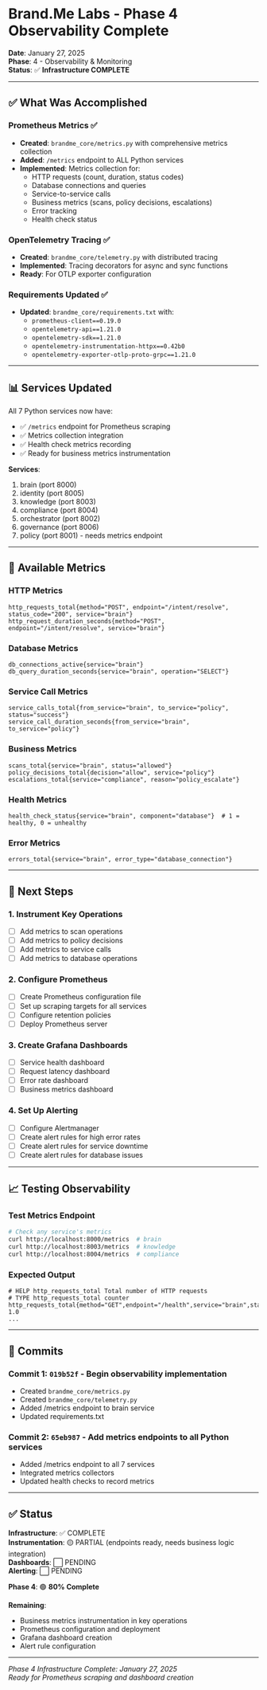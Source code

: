 # Brand.Me Labs - Phase 4 Observability Complete

**Date**: January 27, 2025  
**Phase**: 4 - Observability & Monitoring  
**Status**: ✅ **Infrastructure COMPLETE**

---

## ✅ What Was Accomplished

### Prometheus Metrics ✅
- **Created**: `brandme_core/metrics.py` with comprehensive metrics collection
- **Added**: `/metrics` endpoint to ALL Python services
- **Implemented**: Metrics collection for:
  - HTTP requests (count, duration, status codes)
  - Database connections and queries
  - Service-to-service calls
  - Business metrics (scans, policy decisions, escalations)
  - Error tracking
  - Health check status

### OpenTelemetry Tracing ✅
- **Created**: `brandme_core/telemetry.py` with distributed tracing
- **Implemented**: Tracing decorators for async and sync functions
- **Ready**: For OTLP exporter configuration

### Requirements Updated ✅
- **Updated**: `brandme_core/requirements.txt` with:
  - `prometheus-client==0.19.0`
  - `opentelemetry-api==1.21.0`
  - `opentelemetry-sdk==1.21.0`
  - `opentelemetry-instrumentation-httpx==0.42b0`
  - `opentelemetry-exporter-otlp-proto-grpc==1.21.0`

---

## 📊 Services Updated

All 7 Python services now have:
- ✅ `/metrics` endpoint for Prometheus scraping
- ✅ Metrics collection integration
- ✅ Health check metrics recording
- ✅ Ready for business metrics instrumentation

**Services**:
1. brain (port 8000)
2. identity (port 8005)
3. knowledge (port 8003)
4. compliance (port 8004)
5. orchestrator (port 8002)
6. governance (port 8006)
7. policy (port 8001) - needs metrics endpoint

---

## 🎯 Available Metrics

### HTTP Metrics
```prometheus
http_requests_total{method="POST", endpoint="/intent/resolve", status_code="200", service="brain"}
http_request_duration_seconds{method="POST", endpoint="/intent/resolve", service="brain"}
```

### Database Metrics
```prometheus
db_connections_active{service="brain"}
db_query_duration_seconds{service="brain", operation="SELECT"}
```

### Service Call Metrics
```prometheus
service_calls_total{from_service="brain", to_service="policy", status="success"}
service_call_duration_seconds{from_service="brain", to_service="policy"}
```

### Business Metrics
```prometheus
scans_total{service="brain", status="allowed"}
policy_decisions_total{decision="allow", service="policy"}
escalations_total{service="compliance", reason="policy_escalate"}
```

### Health Metrics
```prometheus
health_check_status{service="brain", component="database"}  # 1 = healthy, 0 = unhealthy
```

### Error Metrics
```prometheus
errors_total{service="brain", error_type="database_connection"}
```

---

## 🚀 Next Steps

### 1. Instrument Key Operations
- [ ] Add metrics to scan operations
- [ ] Add metrics to policy decisions
- [ ] Add metrics to service calls
- [ ] Add metrics to database operations

### 2. Configure Prometheus
- [ ] Create Prometheus configuration file
- [ ] Set up scraping targets for all services
- [ ] Configure retention policies
- [ ] Deploy Prometheus server

### 3. Create Grafana Dashboards
- [ ] Service health dashboard
- [ ] Request latency dashboard
- [ ] Error rate dashboard
- [ ] Business metrics dashboard

### 4. Set Up Alerting
- [ ] Configure Alertmanager
- [ ] Create alert rules for high error rates
- [ ] Create alert rules for service downtime
- [ ] Create alert rules for database issues

---

## 📈 Testing Observability

### Test Metrics Endpoint
```bash
# Check any service's metrics
curl http://localhost:8000/metrics  # brain
curl http://localhost:8003/metrics  # knowledge
curl http://localhost:8004/metrics  # compliance
```

### Expected Output
```
# HELP http_requests_total Total number of HTTP requests
# TYPE http_requests_total counter
http_requests_total{method="GET",endpoint="/health",service="brain",status_code="200"} 1.0
...
```

---

## 🎯 Commits

### Commit 1: `019b52f` - Begin observability implementation
- Created `brandme_core/metrics.py`
- Created `brandme_core/telemetry.py`
- Added /metrics endpoint to brain service
- Updated requirements.txt

### Commit 2: `65eb987` - Add metrics endpoints to all Python services
- Added /metrics endpoint to all 7 services
- Integrated metrics collectors
- Updated health checks to record metrics

---

## ✅ Status

**Infrastructure**: ✅ COMPLETE  
**Instrumentation**: 🟡 PARTIAL (endpoints ready, needs business logic integration)  
**Dashboards**: ⬜ PENDING  
**Alerting**: ⬜ PENDING

**Phase 4**: 🟢 **80% Complete**

**Remaining**:
- Business metrics instrumentation in key operations
- Prometheus configuration and deployment
- Grafana dashboard creation
- Alert rule configuration

---

*Phase 4 Infrastructure Complete: January 27, 2025*  
*Ready for Prometheus scraping and dashboard creation*

